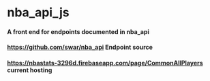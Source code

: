 # nba_api_js 
#### A front end for endpoints documented in nba_api
#### https://github.com/swar/nba_api Endpoint source
#### https://nbastats-3296d.firebaseapp.com/page/CommonAllPlayers current hosting
